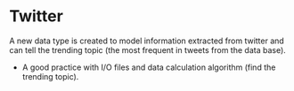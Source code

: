 # Twitter
A new data type is created to model information extracted from twitter and can tell the trending topic (the most frequent in tweets from the data base).
  * A good practice with I/O files and data calculation algorithm (find the trending topic).

